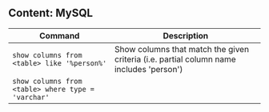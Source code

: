 ## Content: MySQL

Command | Description
--- | --- 
`show columns from <table> like '%person%'` | Show columns that match the given criteria (i.e. partial column name includes 'person')
`show columns from <table> where type = 'varchar'` | 
<!--stackedit_data:
eyJoaXN0b3J5IjpbOTY5NTc1MDE5XX0=
-->